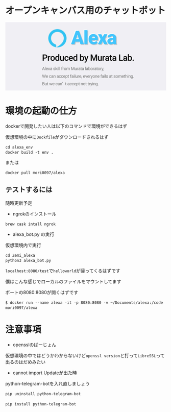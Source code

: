 # オープンキャンパス用のチャットボット

![test](./img/Github_card.jpg)

# 環境の起動の仕方

dockerで開発したい人は以下のコマンドで環境ができるはず

仮想環境の中に`Dockfile`がダウンロードされるはず

```
cd alexa_env
docker build -t env .
```

または

```
docker pull mori0097/alexa
```
## テストするには

随時更新予定


- ngrokのインストール

```
brew cask intall ngrok
```

- alexa_bot.py の実行

仮想環境内で実行

```
cd Zemi_alexa
python3 alexa_bot.py
```

`localhost:8080/test`で`helloworld`が帰ってくるはずです

僕はこんな感じでローカルのファイルをマウントしてます

ポートの8080:8080が開くはずです

```
$ docker run --name alexa -it -p 8080:8080 -v ~/Documents/alexa:/code mori0097/alexa
```


# 注意事項

- opensslのばーじょん

仮想環境の中ではどうかわからないけど`openssl version`と打って`LibreSSL`って出るのはだめみたい

- cannot import Updateが出た時

python-telegram-botを入れ直しましょう

```
pip uninstall python-telegram-bot

pip install python-telegram-bot
```
